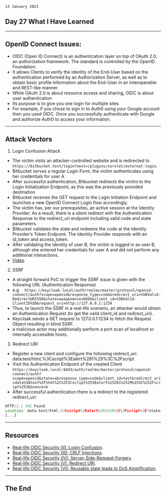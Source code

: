 `13 January 2023`
## **Day 27 What I Have Learned**
***
## **OpenID Connect Issues**:
- OIDC (Open ID Connect) is an authentication layer on top of OAuth 2.0, an authorization framework. The standard is controlled by the OpenID Foundation.
- It allows Clients to verify the identity of the End-User based on the authentication performed by an Authorization Server, as well as to obtain basic profile information about the End-User in an interoperable and REST-like manner.
- While OAuth 2.0 is about resource access and sharing, OIDC is about user authentication
- Its purpose is to give you one login for multiple sites
- For example, if you chose to sign in to Auth0 using your Google account then you used OIDC. Once you successfully authenticate with Google and authorize Auth0 to access your information.
***
## **Attack Vectors**
1. Login Confusion Attack
- The victim visits an attacker-controlled website and is redirected to `https://bitbucket.test/login?next=/plugins/servlet/external-login`.
- Bitbucket serves a regular Login Form, the victim authenticates using her credentials for user A .
- After successful authentication, Bitbucket redirects the victim to the Login Initialization Endpoint, as this was the previously provided destination 
- Bitbucket receives the GET request to the Login Initiation Endpoint and launches a new OpenID Connect Login flow accordingly.
- The victim has, per our prerequisites, an active session at the Identity Provider. As a result, there is a silent redirect with the Authentication Response to the redirect_uri endpoint including valid code and state parameters.
- Bitbucket validates the state and redeems the code at the Identity Provider’s Token Endpoint. The Identity Provider responds with an id_token and access_token.
- After validating the identity of user B, the victim is logged in as user B, although she entered her credentials for user A and did not perform any additional interactions.
- [Video](https://security.lauritz-holtmann.de/videos/advisories/ma20200016.mp4)
2. SSRF
- A straight forward PoC to trigger the SSRF issue is given with the following URL (Authentication Response)
- e.g 
` 
https://keycloak.local/auth/realms/master/protocol/openid-connect/auth?scope=openid&response_type=code&redirect_uri=%5BValid-RedirectURI%5D&state=aaaa&nonce=bbbb&client_id=%5BValid-ClientID%5D&request_uri=http://127.0.0.1:1234`
- Thus, to launch the SSRF in a real-life scenario, an attacker would obtain an Authentication Request (to get the valid client_id and redirect_uri).
- Keycloak sends a GET request to 127.0.0.1:1234 to fetch the Request Object resulting in blind SSRF.
- a malicious actor may additionally perform a port scan of localhost or internally accessible hosts.
3. Redirect URI
- Register a new client and configure the following redirect_uri: data:text/html,%3Cscript%3Ealert%281%29%3C%2Fscript
- Visit the Authentication Endpoint of the created Client
`https://keycloak.local:8443/auth/realms/master/protocol/openid-connect/auth?scope=openid&state=a&response_type=code&client_id=test&redirect_uri=data%3Atext%2Fhtml%2C%253Cscript%253Ealert%25281%2529%253C%252Fscript%253E&nonce=b`
- After successful authentication there is a redirect to the registered redirect_uri:
``` js
HTTP/1.1 302 Found
Location: data:text/html,%3Cscript%3Ealert%281%29%3C%2Fscript%3E?state=a&session_state=b&code=c
[...]
```
***
## **Resources**
- [Real-life OIDC Security (II): Login Confusion](https://security.lauritz-holtmann.de/post/sso-security-login-confusion/).
- [Real-life OIDC Security (III): CRLF Injections](https://security.lauritz-holtmann.de/post/sso-security-crlf-injection/).
- [Real-life OIDC Security (IV): Server-Side-Request-Forgery](https://security.lauritz-holtmann.de/post/sso-security-ssrf/).
- [Real-life OIDC Security (V): Redirect URI](https://security.lauritz-holtmann.de/post/sso-security-redirect-uri/).
- [Real-life OIDC Security (VI): Reusable state leads to DoS Amplification](https://security.lauritz-holtmann.de/post/sso-security-state/).
***
## **The End**

